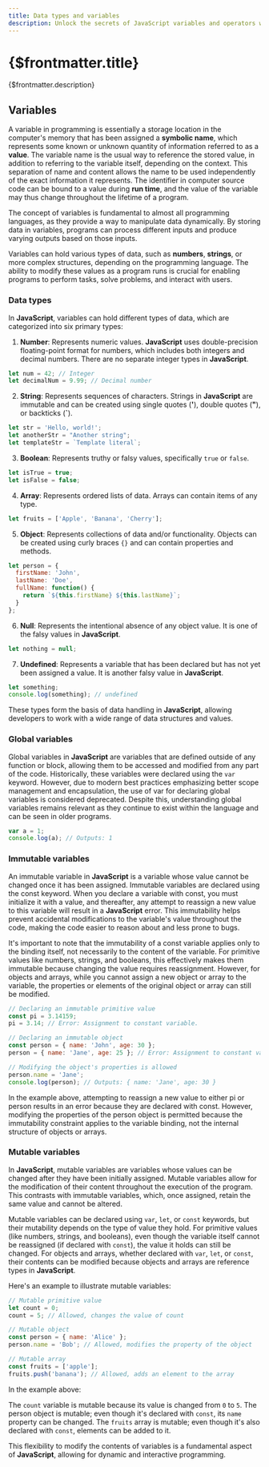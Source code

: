 ```yaml
---
title: Data types and variables
description: Unlock the secrets of JavaScript variables and operators with this detailed guide. Dive deep into the world of variables, exploring their role in storing and manipulating data. Understand the importance of data types, including numbers, strings, booleans, arrays, objects, null, and undefined, and how they shape your JavaScript programming. Learn about global variables, immutable variables, and mutable variables, and how to use them effectively in your code.
---
```


# {$frontmatter.title}

{$frontmatter.description}

## Variables

A variable in programming is essentially a storage location in the computer's memory that has been assigned a **symbolic name**, which represents some known or unknown quantity of information referred to as a **value**. The variable name is the usual way to reference the stored value, in addition to referring to the variable itself, depending on the context. This separation of name and content allows the name to be used independently of the exact information it represents. The identifier in computer source code can be bound to a value during **run time**, and the value of the variable may thus change throughout the lifetime of a program.

The concept of variables is fundamental to almost all programming languages, as they provide a way to manipulate data dynamically. By storing data in variables, programs can process different inputs and produce varying outputs based on those inputs. 

Variables can hold various types of data, such as **numbers**, **strings**, or more complex structures, depending on the programming language. The ability to modify these values as a program runs is crucial for enabling programs to perform tasks, solve problems, and interact with users.

### Data types

In **JavaScript**, variables can hold different types of data, which are categorized into six primary types:

1. **Number**: Represents numeric values. **JavaScript** uses double-precision floating-point format for numbers, which includes both integers and decimal numbers. There are no separate integer types in **JavaScript**.

``` javascript
let num = 42; // Integer
let decimalNum = 9.99; // Decimal number
```

2. **String**: Represents sequences of characters. Strings in **JavaScript** are immutable and can be created using single quotes (**'**), double quotes (**"**), or backticks (**`**).

``` javascript
let str = 'Hello, world!';
let anotherStr = "Another string";
let templateStr = `Template literal`;
```

3. **Boolean**: Represents truthy or falsy values, specifically `true` or `false`.

``` javascript
let isTrue = true;
let isFalse = false;
```

4. **Array**: Represents ordered lists of data. Arrays can contain items of any type.

``` javascript
let fruits = ['Apple', 'Banana', 'Cherry'];
```

5. **Object**: Represents collections of data and/or functionality. Objects can be created using curly braces `{}` and can contain properties and methods.

``` javascript
let person = {
  firstName: 'John',
  lastName: 'Doe',
  fullName: function() {
    return `${this.firstName} ${this.lastName}`;
  }
};
```

6. **Null**: Represents the intentional absence of any object value. It is one of the falsy values in **JavaScript**.

``` javascript
let nothing = null;
```

7. **Undefined**: Represents a variable that has been declared but has not yet been assigned a value. It is another falsy value in **JavaScript**.

``` javascript
let something;
console.log(something); // undefined
```

These types form the basis of data handling in **JavaScript**, allowing developers to work with a wide range of data structures and values.

### Global variables

Global variables in **JavaScript** are variables that are defined outside of any function or block, allowing them to be accessed and modified from any part of the code. Historically, these variables were declared using the `var` keyword. However, due to modern best practices emphasizing better scope management and encapsulation, the use of var for declaring global variables is considered deprecated. Despite this, understanding global variables remains relevant as they continue to exist within the language and can be seen in older programs.

``` javascript
var a = 1;
console.log(a); // Outputs: 1
```

### Immutable variables

An immutable variable in **JavaScript** is a variable whose value cannot be changed once it has been assigned. Immutable variables are declared using the const keyword. When you declare a variable with const, you must initialize it with a value, and thereafter, any attempt to reassign a new value to this variable will result in a **JavaScript** error. This immutability helps prevent accidental modifications to the variable's value throughout the code, making the code easier to reason about and less prone to bugs.

It's important to note that the immutability of a const variable applies only to the binding itself, not necessarily to the content of the variable. For primitive values like numbers, strings, and booleans, this effectively makes them immutable because changing the value requires reassignment. However, for objects and arrays, while you cannot assign a new object or array to the variable, the properties or elements of the original object or array can still be modified.

``` javascript
// Declaring an immutable primitive value
const pi = 3.14159;
pi = 3.14; // Error: Assignment to constant variable.

// Declaring an immutable object
const person = { name: 'John', age: 30 };
person = { name: 'Jane', age: 25 }; // Error: Assignment to constant variable.

// Modifying the object's properties is allowed
person.name = 'Jane';
console.log(person); // Outputs: { name: 'Jane', age: 30 }
```

In the example above, attempting to reassign a new value to either pi or person results in an error because they are declared with const. However, modifying the properties of the person object is permitted because the immutability constraint applies to the variable binding, not the internal structure of objects or arrays.

 ### Mutable variables

In **JavaScript**, mutable variables are variables whose values can be changed after they have been initially assigned. Mutable variables allow for the modification of their content throughout the execution of the program. This contrasts with immutable variables, which, once assigned, retain the same value and cannot be altered.

Mutable variables can be declared using `var`, `let`, or `const` keywords, but their mutability depends on the type of value they hold. For primitive values (like numbers, strings, and booleans), even though the variable itself cannot be reassigned (if declared with `const`), the value it holds can still be changed. For objects and arrays, whether declared with `var`, `let`, or `const`, their contents can be modified because objects and arrays are reference types in **JavaScript**.

Here's an example to illustrate mutable variables:

``` javascript
// Mutable primitive value
let count = 0;
count = 5; // Allowed, changes the value of count

// Mutable object
const person = { name: 'Alice' };
person.name = 'Bob'; // Allowed, modifies the property of the object

// Mutable array
const fruits = ['apple'];
fruits.push('banana'); // Allowed, adds an element to the array
```

In the example above:

The `count` variable is mutable because its value is changed from `0` to `5`.
The person object is mutable; even though it's declared with `const`, its `name` property can be changed.
The `fruits` array is mutable; even though it's also declared with `const`, elements can be added to it.

This flexibility to modify the contents of variables is a fundamental aspect of **JavaScript**, allowing for dynamic and interactive programming.